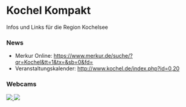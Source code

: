 # Kochel Kompakt #
Infos und Links für die Region Kochelsee

### News ###
* Merkur Online: https://www.merkur.de/suche/?qr=Kochel&tt=1&tx=&sb=0&fd=
* Veranstaltungskalender: http://www.kochel.de/index.php?id=0,20
### Webcams ###
<a href='https://www.foto-webcam.eu/webcam/kochelsee/' target="_blank">
	<img src='https://www.foto-webcam.eu/webcam/kochelsee/current/400.jpg'> 
</a>

<a href='https://www.foto-webcam.eu/webcam/herzogstand/' target="_blank">
	 <img src='https://www.foto-webcam.eu/webcam/herzogstand/current/400.jpg'> 
</a>
